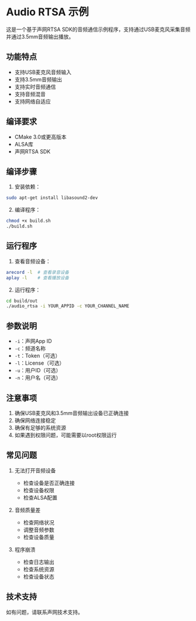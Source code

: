 # Audio RTSA 示例

这是一个基于声网RTSA SDK的音频通信示例程序，支持通过USB麦克风采集音频并通过3.5mm音频输出播放。

## 功能特点

- 支持USB麦克风音频输入
- 支持3.5mm音频输出
- 支持实时音频通信
- 支持音频混音
- 支持网络自适应

## 编译要求

- CMake 3.0或更高版本
- ALSA库
- 声网RTSA SDK

## 编译步骤

1. 安装依赖：
```bash
sudo apt-get install libasound2-dev
```

2. 编译程序：
```bash
chmod +x build.sh
./build.sh
```

## 运行程序

1. 查看音频设备：
```bash
arecord -l  # 查看录音设备
aplay -l    # 查看播放设备
```

2. 运行程序：
```bash
cd build/out
./audio_rtsa -i YOUR_APPID -c YOUR_CHANNEL_NAME
```

## 参数说明

- `-i`：声网App ID
- `-c`：频道名称
- `-t`：Token（可选）
- `-l`：License（可选）
- `-u`：用户ID（可选）
- `-n`：用户名（可选）

## 注意事项

1. 确保USB麦克风和3.5mm音频输出设备已正确连接
2. 确保网络连接稳定
3. 确保有足够的系统资源
4. 如果遇到权限问题，可能需要以root权限运行

## 常见问题

1. 无法打开音频设备
   - 检查设备是否正确连接
   - 检查设备权限
   - 检查ALSA配置

2. 音频质量差
   - 检查网络状况
   - 调整音频参数
   - 检查设备质量

3. 程序崩溃
   - 检查日志输出
   - 检查系统资源
   - 检查设备状态

## 技术支持

如有问题，请联系声网技术支持。 
